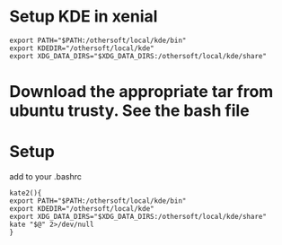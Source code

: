 # Setup KDE in xenial

```
export PATH="$PATH:/othersoft/local/kde/bin"
export KDEDIR="/othersoft/local/kde"
export XDG_DATA_DIRS="$XDG_DATA_DIRS:/othersoft/local/kde/share"
```

# Download the appropriate tar from ubuntu trusty. See the bash file


# Setup
add to your .bashrc

```
kate2(){
export PATH="$PATH:/othersoft/local/kde/bin"
export KDEDIR="/othersoft/local/kde"
export XDG_DATA_DIRS="$XDG_DATA_DIRS:/othersoft/local/kde/share"
kate "$@" 2>/dev/null
}
```


